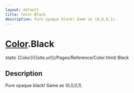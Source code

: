 ```yaml
---
layout: default
title: Color.Black
description: Pure opaque black! Same as (0,0,0,1).
---
```

# [Color]({{site.url}}/Pages/Reference/Color.html).Black

<div class='signature' markdown='1'>
static [Color]({{site.url}}/Pages/Reference/Color.html) Black
</div>

## Description
Pure opaque black! Same as (0,0,0,1).

